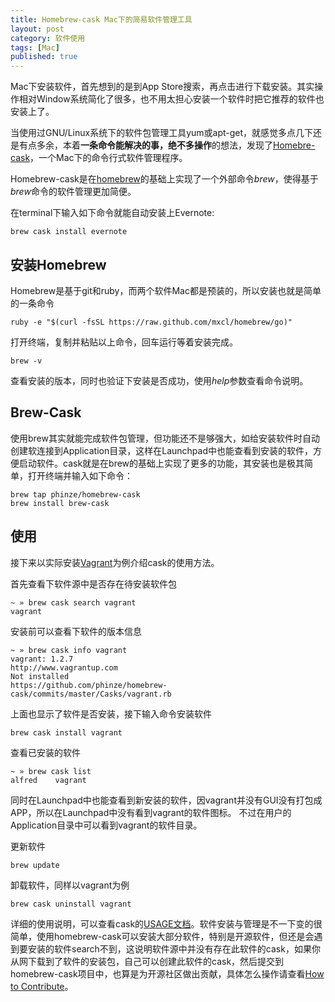 ```yaml
---
title: Homebrew-cask Mac下的简易软件管理工具 
layout: post
category: 软件使用 
tags: [Mac]
published: true
---
```


Mac下安装软件，首先想到的是到App Store搜索，再点击进行下载安装。其实操作相对Window系统简化了很多，也不用太担心安装一个软件时把它推荐的软件也安装上了。

当使用过GNU/Linux系统下的软件包管理工具yum或apt-get，就感觉多点几下还是有点多余，本着**一条命令能解决的事，绝不多操作**的想法，发现了[Homebre-cask](https://github.com/phinze/homebrew-cask)，一个Mac下的命令行式软件管理程序。

Homebrew-cask是在[homebrew](http://brew.sh/index_zh-cn.html)的基础上实现了一个外部命令*brew*，使得基于*brew*命令的软件管理更加简便。

在terminal下输入如下命令就能自动安装上Evernote:
	
	brew cask install evernote

## 安装Homebrew

Homebrew是基于git和ruby，而两个软件Mac都是预装的，所以安装也就是简单的一条命令

	ruby -e "$(curl -fsSL https://raw.github.com/mxcl/homebrew/go)"

打开终端，复制并粘贴以上命令，回车运行等着安装完成。

	brew -v

查看安装的版本，同时也验证下安装是否成功，使用*help*参数查看命令说明。

## Brew-Cask

使用brew其实就能完成软件包管理，但功能还不是够强大，如给安装软件时自动创建软连接到Application目录，这样在Launchpad中也能查看到安装的软件，方便启动软件。cask就是在brew的基础上实现了更多的功能，其安装也是极其简单，打开终端并输入如下命令：

	brew tap phinze/homebrew-cask
	brew install brew-cask

## 使用

接下来以实际安装[Vagrant](http://www.vagrantup.com/)为例介绍cask的使用方法。

首先查看下软件源中是否存在待安装软件包

	~ » brew cask search vagrant 
	vagrant

安装前可以查看下软件的版本信息

	~ » brew cask info vagrant
	vagrant: 1.2.7
	http://www.vagrantup.com
	Not installed
	https://github.com/phinze/homebrew-cask/commits/master/Casks/vagrant.rb

上面也显示了软件是否安装，接下输入命令安装软件

	brew cask install vagrant

查看已安装的软件

	~ » brew cask list
	alfred	  vagrant

同时在Launchpad中也能查看到新安装的软件，因vagrant并没有GUI没有打包成APP，所以在Launchpad中没有看到vagrant的软件图标。
不过在用户的Application目录中可以看到vagrant的软件目录。

更新软件

	brew update

卸载软件，同样以vagrant为例

	brew cask uninstall vagrant

详细的使用说明，可以查看cask的[USAGE文档](https://github.com/phinze/homebrew-cask/blob/master/USAGE.md)。软件安装与管理是不一下变的很简单，使用homebrew-cask可以安装大部分软件，特别是开源软件，但还是会遇到要安装的软件search不到，这说明软件源中并没有存在此软件的cask，如果你从网下载到了软件的安装包，自己可以创建此软件的cask，然后提交到homebrew-cask项目中，也算是为开源社区做出贡献，具体怎么操作请查看[How to Contribute](https://github.com/phinze/homebrew-cask/blob/master/CONTRIBUTING.md)。

